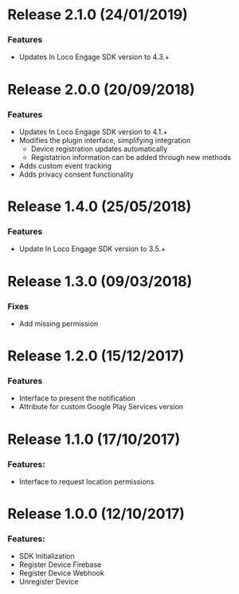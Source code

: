 Release 2.1.0 (24/01/2019)
===

### Features
- Updates In Loco Engage SDK version to 4.3.+

Release 2.0.0 (20/09/2018)
===

### Features
- Updates In Loco Engage SDK version to 4.1.+
- Modifies the plugin interface, simplifying integration
    - Device registration updates automatically
    - Registatrion information can be added through new methods
- Adds custom event tracking
- Adds privacy consent functionality

Release 1.4.0 (25/05/2018)
===

### Features
- Update In Loco Engage SDK version to 3.5.+

Release 1.3.0 (09/03/2018)
===

### Fixes
- Add missing permission

Release 1.2.0 (15/12/2017)
===

### Features
- Interface to present the notification
- Attribute for custom Google Play Services version

Release 1.1.0 (17/10/2017)
===

### Features:
- Interface to request location permissions

Release 1.0.0 (12/10/2017)
===

### Features:
- SDK Initialization
- Register Device Firebase
- Register Device Webhook
- Unregister Device
